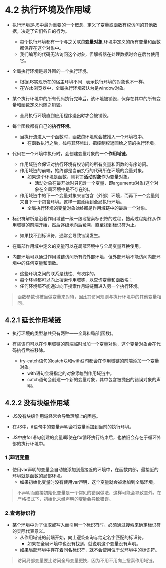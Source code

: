 # 4.2 执行环境及作用域

- 执行环境是JS中最为重要的一个概念，定义了变量或函数有权访问的其他数据，决定了它们各自的行为。
  - 每个执行环境都有一个与之关联的**变量对象**,环境中定义的所有变量和函数都保存在这个对象中。
  - 我们编写的代码无法访问这个对象，但解析器在处理数据时会在后台使用它。
- 全局执行环境是最外围的一个执行环境。
  - 根据JS实现所在的宿主环境不同，表示执行环境的对象也不一样。
  - 在Web浏览器中，全局执行环境被认为是window对象。

- 某个执行环境中的所有代码执行完毕后，该环境被销毁，保存在其中的所有变量和函数定义也随之销毁。
  - 全局执行环境直到应用程序退出时才会被销毁。
- 每个函数都有自己的**执行环境**。
  - 当执行流进入一个函数时，函数的环境就会被推入一个环境栈中。
    - 在函数执行之后，栈将其环境出，把控制权返回给之前的执行环境。

- 代码在一个环境中执行时，会创建变量对象的一个**作用域链**。
  - 作用域链会保证对执行环境有权访问的所有变量和函数的有序访问。
  - 作用域链的前端，始终都是当前执行的代码所在环境的变量对象。
    - 如果这个环境是函数，则将其**活动对象**作为变量对象。
      - 活动对象在最开始时只包含一个变量，即arguments对象(这个对象在全局环境中是不存在的)。
  - 作用域链中的下一个变量对象来自包含（外部）环境，而再下一个变量则来自下一个包含环境。这样一直延续到全局执行环境。
    - 全局执行环境的变量对象始终都是作用域链中的最后一个对象。
- 标识符解析是沿着作用域链一级一级地搜索标识符的过程，搜索过程始终从作用域链的前端开始，然后逐级地向后回溯，直至找到标识符为止。
  - 如果找不到标识符，通常会导致错误发生。

- 在局部作用域中定义的变量可以在局部环境中与全局变量互换使用。

- 内部环境可以通过作用域链访问所有的外部环境，但外部环境不能访问内部环境中的任何变量和函数。
  - 这些环境之间的联系是线性、有次序的。
  - 每个环境都可以向上搜索作用域链，以查询变量和函数名；
  - 任何环境都不能通过向下搜索作用域链而进入另一个执行环境。

> 函数参数也被当做变量来对待，因此其访问规则与执行环境中的其他变量相同。

## 4.2.1 延长作用域链

- 执行环境的类型总共只有两种——全局和局部(函数)。

- 有些语句可以在作用域链的前端临时增加一个变量对象，这个变量对象会在代码执行后被移除。
  - try-catch语句的catch块和with语句都会在作用域链的前端添加一个变量对象。
    - with语句会将指定的对象添加到作用域链中。
    - catch语句会创建一个新的变量对象，其中包含被抛出的错误对象的声明。

## 4.2.2 没有块级作用域

- JS没有块级作用域经常会导致理解上的困惑。

- 在JS中，if语句中的变量声明会将变量添加到当前的执行环境。

- JS中由for语句创建的变量i即使在for循环执行结束后，也依旧会存在于循环外部的执行环境中。

### 1.声明变量

- 使用var声明的变量会自动被添加到最接近的环境中，在函数内部，最接近的环境就是函数的局部环境。
  - 如果初始化变量时没有使用var声明，这个变量就会被添加到全局环境。

> 不声明而直接初始化变量是一个常见的错误做法，这样可能会导致意外。在严格模式下，初始化未经声明的变量会导致错误。

### 2.查询标识符

- 某个环境中为了读取或写入而引用一个标识符时，必须通过搜索来确定标识符的实际代表意义。
  - 从作用域链的前端开始，向上逐级查询与给定名字匹配的标识符。
    - 如果在全局环境中也没有找到，就说明这个变量没有声明。
  - 如果局部环境中存在着同名标识符，就不会使用位于父环境中的标识符。

> 访问局部变量要比访问全局变量更快，因为不用不用向上搜索作用域链。
